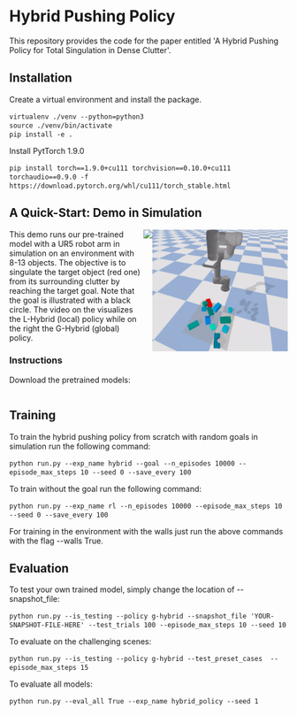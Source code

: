 # Hybrid Pushing Policy
This repository provides the code for the paper entitled 'A Hybrid Pushing Policy for Total Singulation in Dense Clutter'.

## Installation
Create a virtual environment and install the package.
```shell
virtualenv ./venv --python=python3
source ./venv/bin/activate
pip install -e .
```

Install PytTorch 1.9.0
```shell
pip install torch==1.9.0+cu111 torchvision==0.10.0+cu111 torchaudio==0.9.0 -f https://download.pytorch.org/whl/cu111/torch_stable.html
```

## A Quick-Start: Demo in Simulation

<img src="images/l-hybrid.gif" height=220px align="right" />
<img src="images/g-hybrid.gif" height=220px align="right" />

This demo runs our pre-trained model with a UR5 robot arm in simulation on an environment with 8-13 objects. The objective is to singulate the target object (red one) from its surrounding clutter by reaching the target goal. Note that the goal is illustrated with a black circle. The video on the visualizes the L-Hybrid (local) policy while on the right the G-Hybrid (global) policy.

### Instructions 
Download the pretrained models:
```commandline

```



## Training
To train the hybrid pushing policy from scratch with random goals in simulation run the following command:
```commandline
python run.py --exp_name hybrid --goal --n_episodes 10000 --episode_max_steps 10 --seed 0 --save_every 100
```

To train without the goal run the following command:
```commandline
python run.py --exp_name rl --n_episodes 10000 --episode_max_steps 10 --seed 0 --save_every 100
```

For training in the environment with the walls just run the above commands with the flag --walls True.


## Evaluation
To test your own trained model, simply change the location of --snapshot_file:
```commandline
python run.py --is_testing --policy g-hybrid --snapshot_file 'YOUR-SNAPSHOT-FILE-HERE' --test_trials 100 --episode_max_steps 10 --seed 10
```

To evaluate on the challenging scenes:
```commandline
python run.py --is_testing --policy g-hybrid --test_preset_cases  --episode_max_steps 15
```

To evaluate all models:
```commandline
python run.py --eval_all True --exp_name hybrid_policy --seed 1
```